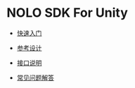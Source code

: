 # NOLO SDK For Unity


- [快速入门](./Documents/zh_cn/快速入门.md)

- [参考设计](./Documents/zh_cn/参考设计.md)

- [接口说明](https://github.com/LyrobotixNolo/NOLO-Unity/wiki)

- [常见问题解答](./Documents/zh_cn/常见问题解答.md)
